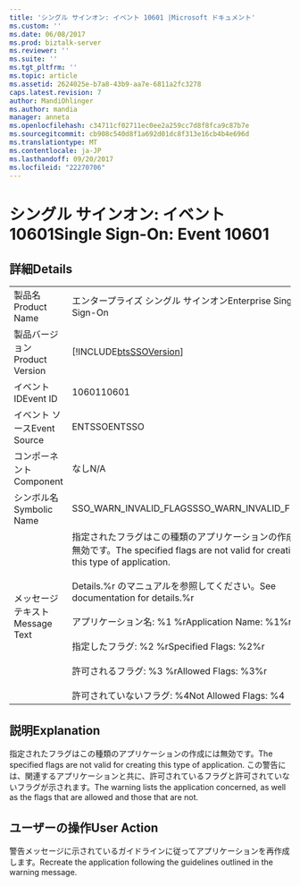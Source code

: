 ```yaml
---
title: 'シングル サインオン: イベント 10601 |Microsoft ドキュメント'
ms.custom: ''
ms.date: 06/08/2017
ms.prod: biztalk-server
ms.reviewer: ''
ms.suite: ''
ms.tgt_pltfrm: ''
ms.topic: article
ms.assetid: 2624025e-b7a8-43b9-aa7e-6811a2fc3278
caps.latest.revision: 7
author: MandiOhlinger
ms.author: mandia
manager: anneta
ms.openlocfilehash: c34711cf02711ec0ee2a259cc7d8f8fca9c87b7e
ms.sourcegitcommit: cb908c540d8f1a692d01dc8f313e16cb4b4e696d
ms.translationtype: MT
ms.contentlocale: ja-JP
ms.lasthandoff: 09/20/2017
ms.locfileid: "22270706"
---
```

# <a name="single-sign-on-event-10601"></a><span data-ttu-id="28ed5-102">シングル サインオン: イベント 10601</span><span class="sxs-lookup"><span data-stu-id="28ed5-102">Single Sign-On: Event 10601</span></span>
## <a name="details"></a><span data-ttu-id="28ed5-103">詳細</span><span class="sxs-lookup"><span data-stu-id="28ed5-103">Details</span></span>  
  
|||  
|-|-|  
|<span data-ttu-id="28ed5-104">製品名</span><span class="sxs-lookup"><span data-stu-id="28ed5-104">Product Name</span></span>|<span data-ttu-id="28ed5-105">エンタープライズ シングル サインオン</span><span class="sxs-lookup"><span data-stu-id="28ed5-105">Enterprise Single Sign-On</span></span>|  
|<span data-ttu-id="28ed5-106">製品バージョン</span><span class="sxs-lookup"><span data-stu-id="28ed5-106">Product Version</span></span>|[!INCLUDE[btsSSOVersion](../includes/btsssoversion-md.md)]|  
|<span data-ttu-id="28ed5-107">イベント ID</span><span class="sxs-lookup"><span data-stu-id="28ed5-107">Event ID</span></span>|<span data-ttu-id="28ed5-108">10601</span><span class="sxs-lookup"><span data-stu-id="28ed5-108">10601</span></span>|  
|<span data-ttu-id="28ed5-109">イベント ソース</span><span class="sxs-lookup"><span data-stu-id="28ed5-109">Event Source</span></span>|<span data-ttu-id="28ed5-110">ENTSSO</span><span class="sxs-lookup"><span data-stu-id="28ed5-110">ENTSSO</span></span>|  
|<span data-ttu-id="28ed5-111">コンポーネント</span><span class="sxs-lookup"><span data-stu-id="28ed5-111">Component</span></span>|<span data-ttu-id="28ed5-112">なし</span><span class="sxs-lookup"><span data-stu-id="28ed5-112">N/A</span></span>|  
|<span data-ttu-id="28ed5-113">シンボル名</span><span class="sxs-lookup"><span data-stu-id="28ed5-113">Symbolic Name</span></span>|<span data-ttu-id="28ed5-114">SSO_WARN_INVALID_FLAGS</span><span class="sxs-lookup"><span data-stu-id="28ed5-114">SSO_WARN_INVALID_FLAGS</span></span>|  
|<span data-ttu-id="28ed5-115">メッセージ テキスト</span><span class="sxs-lookup"><span data-stu-id="28ed5-115">Message Text</span></span>|<span data-ttu-id="28ed5-116">指定されたフラグはこの種類のアプリケーションの作成には無効です。</span><span class="sxs-lookup"><span data-stu-id="28ed5-116">The specified flags are not valid for creating this type of application.</span></span><br /><br /> <span data-ttu-id="28ed5-117">Details.%r のマニュアルを参照してください。</span><span class="sxs-lookup"><span data-stu-id="28ed5-117">See documentation for details.%r</span></span><br /><br /> <span data-ttu-id="28ed5-118">アプリケーション名: %1 %r</span><span class="sxs-lookup"><span data-stu-id="28ed5-118">Application Name: %1%r</span></span><br /><br /> <span data-ttu-id="28ed5-119">指定したフラグ: %2 %r</span><span class="sxs-lookup"><span data-stu-id="28ed5-119">Specified Flags: %2%r</span></span><br /><br /> <span data-ttu-id="28ed5-120">許可されるフラグ: %3 %r</span><span class="sxs-lookup"><span data-stu-id="28ed5-120">Allowed Flags: %3%r</span></span><br /><br /> <span data-ttu-id="28ed5-121">許可されていないフラグ: %4</span><span class="sxs-lookup"><span data-stu-id="28ed5-121">Not Allowed Flags: %4</span></span>|  
  
## <a name="explanation"></a><span data-ttu-id="28ed5-122">説明</span><span class="sxs-lookup"><span data-stu-id="28ed5-122">Explanation</span></span>  
 <span data-ttu-id="28ed5-123">指定されたフラグはこの種類のアプリケーションの作成には無効です。</span><span class="sxs-lookup"><span data-stu-id="28ed5-123">The specified flags are not valid for creating this type of application.</span></span> <span data-ttu-id="28ed5-124">この警告には、関連するアプリケーションと共に、許可されているフラグと許可されていないフラグが示されます。</span><span class="sxs-lookup"><span data-stu-id="28ed5-124">The warning lists the application concerned, as well as the flags that are allowed and those that are not.</span></span>  
  
## <a name="user-action"></a><span data-ttu-id="28ed5-125">ユーザーの操作</span><span class="sxs-lookup"><span data-stu-id="28ed5-125">User Action</span></span>  
 <span data-ttu-id="28ed5-126">警告メッセージに示されているガイドラインに従ってアプリケーションを再作成します。</span><span class="sxs-lookup"><span data-stu-id="28ed5-126">Recreate the application following the guidelines outlined in the warning message.</span></span>